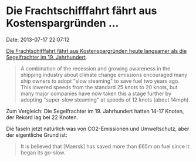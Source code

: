 Die Frachtschifffahrt fährt aus Kostenspargründen \...
======================================================

Date: 2013-07-17 22:07:12

[Die Frachtschifffahrt fährt aus Kostenspargründen heute langsamer als
die Segelfrachter im 19.
Jahrhundert](http://www.guardian.co.uk/environment/2010/jul/25/slow-ships-cut-greenhouse-emissions).

> A combination of the recession and growing awareness in the shipping
> industry about climate change emissions encouraged many ship owners to
> adopt \"slow steaming\" to save fuel two years ago. This lowered
> speeds from the standard 25 knots to 20 knots, but many major
> companies have now taken this a stage further by adopting \"super-slow
> steaming\" at speeds of 12 knots (about 14mph).

Zum Vergleich: Die Segelfrachter im 19. Jahrhundert hatten 14-17 Knoten,
der Rekord lag bei 22 Knoten.

Die faseln jetzt natürlich was von CO2-Emissionen und Umweltschutz, aber
der eigentliche Grund ist:

> It is believed that \[Maersk\] has saved more than £65m on fuel since
> it began its go-slow.
